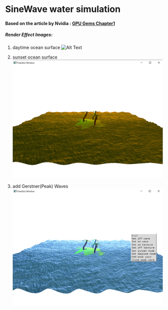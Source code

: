 # SineWave water simulation

#### Based on the article by Nvidia : [GPU Gems Chapter1](https://developer.nvidia.com/gpugems/gpugems/part-i-natural-effects/chapter-1-effective-water-simulation-physical-models)

##### Render Effect Images:

1. daytime ocean surface
![Alt Text](sinewave_gif.gif)

2. sunset ocean surface
![alt text](sinewave_2.png "2")

3. add Gerstner(Peak) Waves
![alt text](sinewave_3.png "3")


